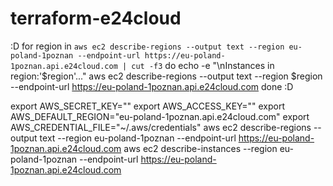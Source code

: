 # terraform-e24cloud

:D 
for region in `aws ec2 describe-regions --output text --region eu-poland-1poznan --endpoint-url https://eu-poland-1poznan.api.e24cloud.com | cut -f3`
do
     echo -e "\nInstances in region:'$region'..."
     aws ec2 describe-regions --output text --region $region --endpoint-url https://eu-poland-1poznan.api.e24cloud.com
done
:D

export AWS_SECRET_KEY=""
export AWS_ACCESS_KEY=""
export AWS_DEFAULT_REGION="eu-poland-1poznan.api.e24cloud.com"
export AWS_CREDENTIAL_FILE="~/.aws/credentials"
aws ec2 describe-regions --output text --region eu-poland-1poznan --endpoint-url https://eu-poland-1poznan.api.e24cloud.com
aws ec2 describe-instances --region eu-poland-1poznan --endpoint-url https://eu-poland-1poznan.api.e24cloud.com
